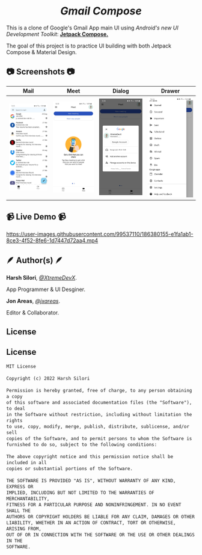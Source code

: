 <h1 align = "center">
<b><i>Gmail Compose</i></b>
</h1>

This is a clone of Google's Gmail App main UI using *Android's new UI Development Toolkit*: [**Jetpack Compose.**](https://developer.android.com/jetpack/compose)

The goal of this project is to practice UI building with both Jetpack Compose & Material Design.

## 📷 Screenshots 📷

Mail	|	Meet	|	Dialog | Drawer	|
:------:|:---------------------:|:-----------------------------:|:-------------:|
![](./assets/images/mail.jpg)  |  ![](./assets/images/meet.jpg)  |  ![](./assets/images/dialog.jpg)  |  ![](./assets/images/drawer.jpg)


## 📹 Live Demo 📹
https://user-images.githubusercontent.com/99537110/186380155-e1fa1ab1-8ce3-4f52-8fe6-1d7447d72aa4.mp4

## 🪶 Author(s) 🪶

**Harsh Silori**, [*@XtremeDevX*](https://github.com/XtremeDevX).

App Programmer & UI Desginer.

**Jon Areas**, [*@jxareas*](https://github.com/jxareas).

Editor & Collaborator.

## License 

## License
```
MIT License

Copyright (c) 2022 Harsh Silori

Permission is hereby granted, free of charge, to any person obtaining a copy
of this software and associated documentation files (the "Software"), to deal
in the Software without restriction, including without limitation the rights
to use, copy, modify, merge, publish, distribute, sublicense, and/or sell
copies of the Software, and to permit persons to whom the Software is
furnished to do so, subject to the following conditions:

The above copyright notice and this permission notice shall be included in all
copies or substantial portions of the Software.

THE SOFTWARE IS PROVIDED "AS IS", WITHOUT WARRANTY OF ANY KIND, EXPRESS OR
IMPLIED, INCLUDING BUT NOT LIMITED TO THE WARRANTIES OF MERCHANTABILITY,
FITNESS FOR A PARTICULAR PURPOSE AND NONINFRINGEMENT. IN NO EVENT SHALL THE
AUTHORS OR COPYRIGHT HOLDERS BE LIABLE FOR ANY CLAIM, DAMAGES OR OTHER
LIABILITY, WHETHER IN AN ACTION OF CONTRACT, TORT OR OTHERWISE, ARISING FROM,
OUT OF OR IN CONNECTION WITH THE SOFTWARE OR THE USE OR OTHER DEALINGS IN THE
SOFTWARE.
```


